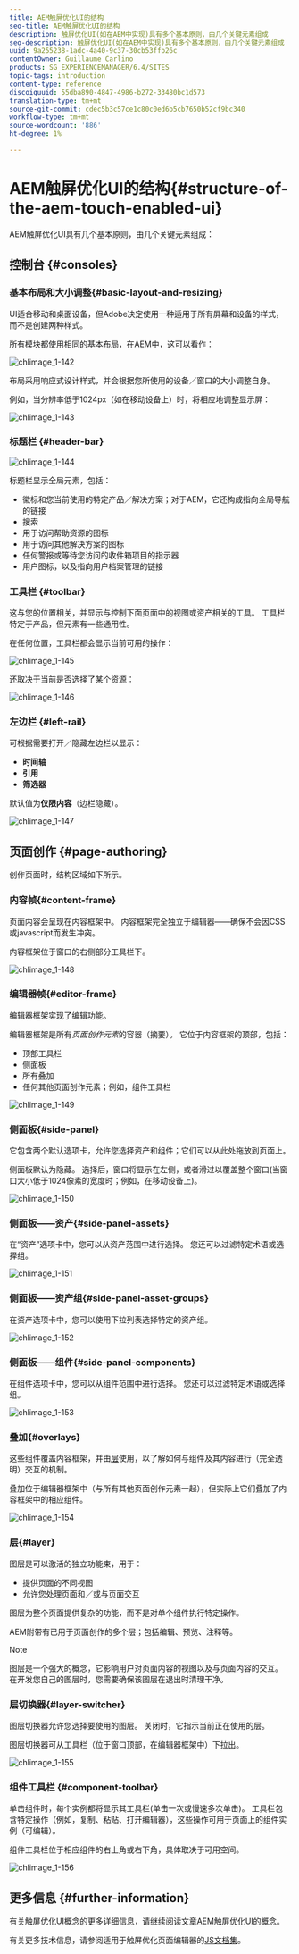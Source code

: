 ```yaml
---
title: AEM触屏优化UI的结构
seo-title: AEM触屏优化UI的结构
description: 触屏优化UI(如在AEM中实现)具有多个基本原则，由几个关键元素组成
seo-description: 触屏优化UI(如在AEM中实现)具有多个基本原则，由几个关键元素组成
uuid: 9a255238-1adc-4a40-9c37-30cb53ffb26c
contentOwner: Guillaume Carlino
products: SG_EXPERIENCEMANAGER/6.4/SITES
topic-tags: introduction
content-type: reference
discoiquuid: 55dba890-4847-4986-b272-33480bc1d573
translation-type: tm+mt
source-git-commit: cdec5b3c57ce1c80c0ed6b5cb7650b52cf9bc340
workflow-type: tm+mt
source-wordcount: '886'
ht-degree: 1%

---
```



# AEM触屏优化UI的结构{#structure-of-the-aem-touch-enabled-ui}

AEM触屏优化UI具有几个基本原则，由几个关键元素组成：

## 控制台 {#consoles}

### 基本布局和大小调整{#basic-layout-and-resizing}

UI适合移动和桌面设备，但Adobe决定使用一种适用于所有屏幕和设备的样式，而不是创建两种样式。

所有模块都使用相同的基本布局，在AEM中，这可以看作：

![chlimage_1-142](assets/chlimage_1-142.png)

布局采用响应式设计样式，并会根据您所使用的设备／窗口的大小调整自身。

例如，当分辨率低于1024px（如在移动设备上）时，将相应地调整显示屏：

![chlimage_1-143](assets/chlimage_1-143.png)

### 标题栏 {#header-bar}

![chlimage_1-144](assets/chlimage_1-144.png)

标题栏显示全局元素，包括：

* 徽标和您当前使用的特定产品／解决方案；对于AEM，它还构成指向全局导航的链接
* 搜索
* 用于访问帮助资源的图标
* 用于访问其他解决方案的图标
* 任何警报或等待您访问的收件箱项目的指示器
* 用户图标，以及指向用户档案管理的链接

### 工具栏 {#toolbar}

这与您的位置相关，并显示与控制下面页面中的视图或资产相关的工具。 工具栏特定于产品，但元素有一些通用性。

在任何位置，工具栏都会显示当前可用的操作：

![chlimage_1-145](assets/chlimage_1-145.png)

还取决于当前是否选择了某个资源：

![chlimage_1-146](assets/chlimage_1-146.png)

### 左边栏 {#left-rail}

可根据需要打开／隐藏左边栏以显示：

* **时间轴**
* **引用**
* **筛选器**

默认值为&#x200B;**仅限内容**（边栏隐藏）。

![chlimage_1-147](assets/chlimage_1-147.png)

## 页面创作 {#page-authoring}

创作页面时，结构区域如下所示。

### 内容帧{#content-frame}

页面内容会呈现在内容框架中。 内容框架完全独立于编辑器——确保不会因CSS或javascript而发生冲突。

内容框架位于窗口的右侧部分工具栏下。

![chlimage_1-148](assets/chlimage_1-148.png)

### 编辑器帧{#editor-frame}

编辑器框架实现了编辑功能。

编辑器框架是所有&#x200B;*页面创作元素*&#x200B;的容器（摘要）。 它位于内容框架的顶部，包括：

* 顶部工具栏
* 侧面板
* 所有叠加
* 任何其他页面创作元素；例如，组件工具栏

![chlimage_1-149](assets/chlimage_1-149.png)

### 侧面板{#side-panel}

它包含两个默认选项卡，允许您选择资产和组件；它们可以从此处拖放到页面上。

侧面板默认为隐藏。 选择后，窗口将显示在左侧，或者滑过以覆盖整个窗口(当窗口大小低于1024像素的宽度时；例如，在移动设备上)。

![chlimage_1-150](assets/chlimage_1-150.png)

### 侧面板——资产{#side-panel-assets}

在“资产”选项卡中，您可以从资产范围中进行选择。 您还可以过滤特定术语或选择组。

![chlimage_1-151](assets/chlimage_1-151.png)

### 侧面板——资产组{#side-panel-asset-groups}

在资产选项卡中，您可以使用下拉列表选择特定的资产组。

![chlimage_1-152](assets/chlimage_1-152.png)

### 侧面板——组件{#side-panel-components}

在组件选项卡中，您可以从组件范围中进行选择。 您还可以过滤特定术语或选择组。

![chlimage_1-153](assets/chlimage_1-153.png)

### 叠加{#overlays}

这些组件覆盖内容框架，并由[层](#layer)使用，以了解如何与组件及其内容进行（完全透明）交互的机制。

叠加位于编辑器框架中（与所有其他页面创作元素一起），但实际上它们叠加了内容框架中的相应组件。

![chlimage_1-154](assets/chlimage_1-154.png)

### 层{#layer}

图层是可以激活的独立功能束，用于：

* 提供页面的不同视图
* 允许您处理页面和／或与页面交互

图层为整个页面提供复杂的功能，而不是对单个组件执行特定操作。

AEM附带有已用于页面创作的多个层；包括编辑、预览、注释等。

>[!NOTE]
>
>图层是一个强大的概念，它影响用户对页面内容的视图以及与页面内容的交互。 在开发您自己的图层时，您需要确保该图层在退出时清理干净。

### 层切换器{#layer-switcher}

图层切换器允许您选择要使用的图层。 关闭时，它指示当前正在使用的层。

图层切换器可从工具栏（位于窗口顶部，在编辑器框架中）下拉出。

![chlimage_1-155](assets/chlimage_1-155.png)

### 组件工具栏 {#component-toolbar}

单击组件时，每个实例都将显示其工具栏(单击一次或慢速多次单击)。 工具栏包含特定操作（例如，复制、粘贴、打开编辑器），这些操作可用于页面上的组件实例（可编辑）。

组件工具栏位于相应组件的右上角或右下角，具体取决于可用空间。

![chlimage_1-156](assets/chlimage_1-156.png)

## 更多信息 {#further-information}

有关触屏优化UI概念的更多详细信息，请继续阅读文章[AEM触屏优化UI的概念](/help/sites-developing/touch-ui-concepts.md)。

有关更多技术信息，请参阅适用于触屏优化页面编辑器的[JS文档集](https://helpx.adobe.com/experience-manager/6-4/sites/developing/using/reference-materials/jsdoc/ui-touch/editor-core/index.html)。

